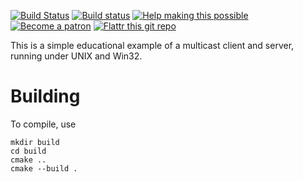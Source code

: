 [![Build Status](https://travis-ci.org/bk138/Multicast-Client-Server-Example.svg?branch=master)](https://travis-ci.org/bk138/Multicast-Client-Server-Example)
[![Build status](https://ci.appveyor.com/api/projects/status/iyjew3rnkfg1r7dm/branch/master?svg=true)](https://ci.appveyor.com/project/bk138/multicast-client-server-example/branch/master)
[![Help making this possible](https://img.shields.io/badge/liberapay-donate-yellow.png)](https://liberapay.com/bk138/donate)
[![Become a patron](https://img.shields.io/badge/patreon-donate-yellow.svg)](https://www.patreon.com/bk138)
[![Flattr this git repo](http://api.flattr.com/button/flattr-badge-large.png)](https://flattr.com/submit/auto?user_id=dontmind&url=https://github.com/bk138/Multicast-Client-Server-Example&title=Multicast-Client-Server-Example&language=&tags=github&category=software) 

This is a simple educational example of a multicast 
client and server, running under UNIX and Win32.

# Building
To compile, use

    mkdir build
    cd build
    cmake ..
    cmake --build .
